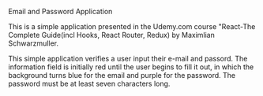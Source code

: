 Email and Password Application

This is a simple application presented in the Udemy.com course "React-The Complete Guide(incl Hooks, React Router, Redux)
by Maximlian Schwarzmuller.


This simple application verifies a user input their e-mail and passord.
The information field is initially red until the user begins to fill it out, in which the background turns blue for the email and purple for the password.
The password must be at least seven characters long.


